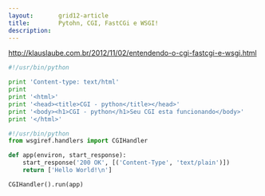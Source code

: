 ```yaml
---
layout:       grid12-article
title:        Pytohn, CGI, FastCGi e WSGI!
description:  
---
```


http://klauslaube.com.br/2012/11/02/entendendo-o-cgi-fastcgi-e-wsgi.html

```python
#!/usr/bin/python

print 'Content-type: text/html'
print
print '<html>'
print '<head><title>CGI - python</title></head>'
print '<body><h1>CGI - python</h1>Seu CGI esta funcionando</body>'
print '</html>'
```



```python
#!/usr/bin/python
from wsgiref.handlers import CGIHandler

def app(environ, start_response):
    start_response('200 OK', [('Content-Type', 'text/plain')])
    return ['Hello World!\n']

CGIHandler().run(app)
```